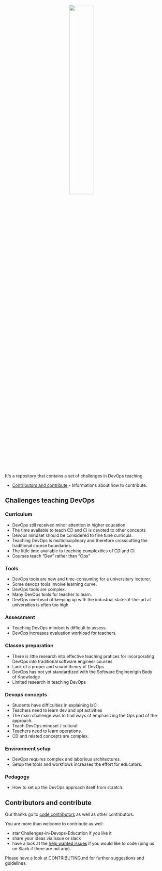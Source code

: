 
<p align="center"> 
  <img style="margin: -30px;" src="https://github.com/devops-education/Challenges-in-Devops-Education/images/blob/main/oie_png.png" width="40%"  /> 
</p>

It's a repository that contains a set of challenges in DevOps teaching.

- [Contributors and contribute](#contributors-and-contribute) - Informations about how to contribute.

## Challenges teaching DevOps

### Curriculum
- DevOps still received minor attention in higher education.
- The time available to teach CD and CI is devoted to other concepts
- Devops mindset should be considered to fine tune curricula.
- Teaching DevOps is multidisciplinary and therefore crosscutting the traditional course boundaries.
- The little time available to teaching complexities of CD and CI.
- Courses teach “Dev” rather than “Ops”

### Tools
- DevOps tools are new and time-consuming for a universitary lecturer.
- Some devops tools involve learning curve.
- DevOps tools are complex.
- Many DevOps tools for teacher to learn.
- DevOps overhead of keeping up with the industrial state-of-the-art at universities is often too high.

### Assessment
- Teaching DevOps mindset is difficult to assess.
- DevOps increases evaluation workload for teachers.

### Classes preparation
- There is little research into effective teaching pratices for incorporating DevOps into traditional software engineer courses
- Lack of a proper and sound theory of DevOps
- DevOps has not yet standardized with the Software Engineerigin Body of Knowledge
- Limited research in teaching DevOps


### Devops concepts

- Students have difficulties in explaining IaC
- Teachers need to learn dev and opt activities
- The main challenge was to find ways of emphasizing the Ops part of the approach.
- Teach DevOps mindset / cultural
- Teachers need to learn operations.
- CD and related concepts are complex.

### Environment setup
- DevOps requires complex and laborious architectures.
- Setup the tools and workflows increases the effort for educators.

### Pedagogy
- How to set up the DevOps approach itself from scratch.

## Contributors and contribute

Our thanks go to [code contributors](https://github.com/CSC-DevOps/Course) as well as other contributors.

You are more than welcome to contribute as well:

 - star Challenges-in-Devops-Education if you like it
 - share your ideas via issue or slack
 - have a look at the [help wanted issues](https://github.com/devops-education/Challenges-in-Devops-Education/issues?q=is%3Aissue+is%3Aopen+label%3A%22help+wanted%22) if you would like to code (ping us on Slack if there are not any).

Please have a look at CONTRIBUTING.md for further suggestions and guidelines.
